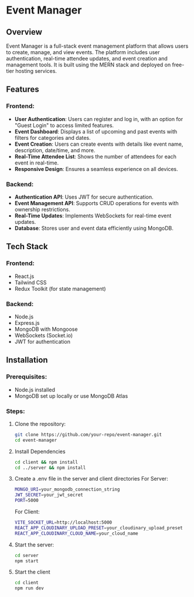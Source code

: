 # Event Manager

## Overview
Event Manager is a full-stack event management platform that allows users to create, manage, and view events. The platform includes user authentication, real-time attendee updates, and event creation and management tools. It is built using the MERN stack and deployed on free-tier hosting services.

## Features
### Frontend:
- **User Authentication**: Users can register and log in, with an option for "Guest Login" to access limited features.
- **Event Dashboard**: Displays a list of upcoming and past events with filters for categories and dates.
- **Event Creation**: Users can create events with details like event name, description, date/time, and more.
- **Real-Time Attendee List**: Shows the number of attendees for each event in real-time.
- **Responsive Design**: Ensures a seamless experience on all devices.

### Backend:
- **Authentication API**: Uses JWT for secure authentication.
- **Event Management API**: Supports CRUD operations for events with ownership restrictions.
- **Real-Time Updates**: Implements WebSockets for real-time event updates.
- **Database**: Stores user and event data efficiently using MongoDB.

## Tech Stack
### Frontend:
- React.js
- Tailwind CSS
- Redux Toolkit (for state management)

### Backend:
- Node.js
- Express.js
- MongoDB with Mongoose
- WebSockets (Socket.io)
- JWT for authentication

## Installation
### Prerequisites:
- Node.js installed
- MongoDB set up locally or use MongoDB Atlas

### Steps:
1. Clone the repository:
   ```sh
   git clone https://github.com/your-repo/event-manager.git
   cd event-manager
   ```

2. Install Dependencies
   ```sh
   cd client && npm install
   cd ../server && npm install
   ```
   
3. Create a .env file in the server and client directories
   For Server:
   ```sh
   MONGO_URI=your_mongodb_connection_string
   JWT_SECRET=your_jwt_secret
   PORT=5000
   ```
   For Client:
   ```sh
   VITE_SOCKET_URL=http://localhost:5000
   REACT_APP_CLOUDINARY_UPLOAD_PRESET=your_cloudinary_upload_preset
   REACT_APP_CLOUDINARY_CLOUD_NAME=your_cloud_name
   ```

4. Start the server:
   ```sh
   cd server
   npm start
   ```

5. Start the client
   ```sh
   cd client
   npm run dev
   ```
